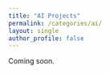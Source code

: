 ```yaml
---
title: "AI Projects"
permalink: /categories/ai/
layout: single
author_profile: false
---
```

Coming soon.
